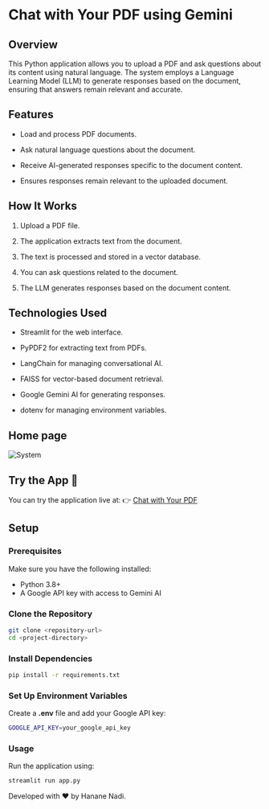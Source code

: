 # Chat with Your PDF using Gemini 

## Overview
This Python application allows you to upload a PDF and ask questions about its content using natural language. The system employs a Language Learning Model (LLM) to generate responses based on the document, ensuring that answers remain relevant and accurate.

## Features
- Load and process PDF documents.

- Ask natural language questions about the document.

- Receive AI-generated responses specific to the document content.

- Ensures responses remain relevant to the uploaded document.

## How It Works

1. Upload a PDF file.

2. The application extracts text from the document.

3. The text is processed and stored in a vector database.

4. You can ask questions related to the document.

5. The LLM generates responses based on the document content.


## Technologies Used

- Streamlit for the web interface.

- PyPDF2 for extracting text from PDFs.

- LangChain for managing conversational AI.

- FAISS for vector-based document retrieval.

- Google Gemini AI for generating responses.

- dotenv for managing environment variables.

## Home page
![System](https://github.com/user-attachments/assets/def17790-adde-4d52-9f7a-699b1c1c241d)

## Try the App 🚀
You can try the application live at:
👉 [Chat with Your PDF]([https://ai-powered-q-a-system.streamlit.app/])


## Setup
### Prerequisites
Make sure you have the following installed:
- Python 3.8+
- A Google API key with access to Gemini AI

### Clone the Repository
```sh
git clone <repository-url>
cd <project-directory>
```
### Install Dependencies
```sh
pip install -r requirements.txt
```

### Set Up Environment Variables
Create a **.env** file and add your Google API key:
```sh
GOOGLE_API_KEY=your_google_api_key
```
### Usage
Run the application using:
```sh
streamlit run app.py
```



Developed with ❤️ by Hanane Nadi.
